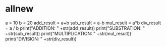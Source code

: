 # allnew
a = 10 b = 20  add_result = a+b sub_result = a-b mul_result = a*b div_result = a / b print("ADDITION: " +str(add_result)) print("SUBSTRATION: " +str(sub_result)) print("MULTIPLICATION: " +str(mul_result)) print("DIVISION: " +str(div_result))
